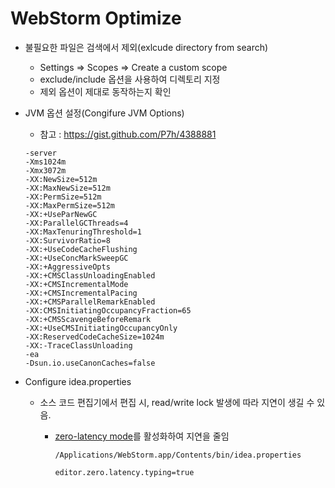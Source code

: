 # WebStorm Optimize

- 불필요한 파일은 검색에서 제외(exlcude directory from search)

  - Settings => Scopes => Create a custom scope
  - exclude/include 옵션을 사용하여 디렉토리 지정
  - 제외 옵션이 제대로 동작하는지 확인

- JVM 옵션 설정(Congifure JVM Options)

  - 참고 : https://gist.github.com/P7h/4388881

  ```
  -server
  -Xms1024m
  -Xmx3072m
  -XX:NewSize=512m
  -XX:MaxNewSize=512m
  -XX:PermSize=512m
  -XX:MaxPermSize=512m
  -XX:+UseParNewGC
  -XX:ParallelGCThreads=4
  -XX:MaxTenuringThreshold=1
  -XX:SurvivorRatio=8
  -XX:+UseCodeCacheFlushing
  -XX:+UseConcMarkSweepGC
  -XX:+AggressiveOpts
  -XX:+CMSClassUnloadingEnabled
  -XX:+CMSIncrementalMode
  -XX:+CMSIncrementalPacing
  -XX:+CMSParallelRemarkEnabled
  -XX:CMSInitiatingOccupancyFraction=65
  -XX:+CMSScavengeBeforeRemark
  -XX:+UseCMSInitiatingOccupancyOnly
  -XX:ReservedCodeCacheSize=1024m
  -XX:-TraceClassUnloading
  -ea
  -Dsun.io.useCanonCaches=false
  ```

- Configure idea.properties

  - 소스 코드 편집기에서 편집 시, read/write lock 발생에 따라 지연이 생길 수 있음.

    - [zero-latency mode](https://blog.jetbrains.com/idea/2015/08/experimental-zero-latency-typing-in-intellij-idea-15-eap/)를 활성화하여 지연을 줄임

      ```
      /Applications/WebStorm.app/Contents/bin/idea.properties
      ```

      ```
      editor.zero.latency.typing=true
      ```

      ​

  ​